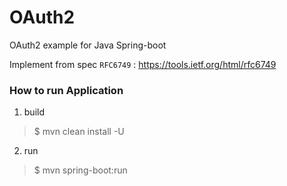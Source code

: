 # OAuth2
OAuth2 example for Java Spring-boot

Implement from spec `RFC6749` : https://tools.ietf.org/html/rfc6749

### How to run Application

1. build

> $ mvn clean install -U

2. run
> $ mvn spring-boot:run
